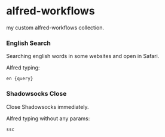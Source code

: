 # alfred-workflows
my custom alfred-workflows collection.

### English Search
Searching english words in some websites and open in Safari.


Alfred typing:
```
en {query}
```
### 
### Shadowsocks Close
Close Shadowsocks immediately.
​

Alfred typing without any params:
```
ssc
```



